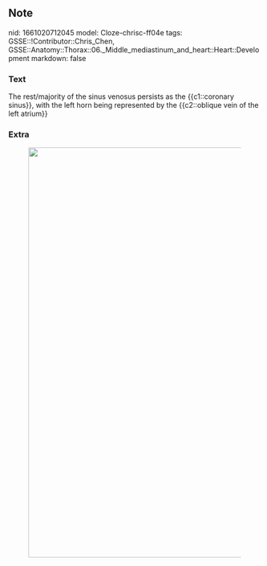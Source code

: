 ## Note
nid: 1661020712045
model: Cloze-chrisc-ff04e
tags: GSSE::!Contributor::Chris_Chen, GSSE::Anatomy::Thorax::06._Middle_mediastinum_and_heart::Heart::Development
markdown: false

### Text
<div class="toggle">
  The rest/majority of the sinus venosus persists as the
  {{c1::coronary sinus}}, with the left horn being represented by
  the {{c2::oblique vein of the left atrium}}
</div>

### Extra
<figure id="246b2816-95f5-4ae9-9023-71c66ec23e3f" class="image">
  <a href= 
  "Development%20a53d4c825df44f8fb462f3ca59f85760/Untitled%202.png">
  <img style="width:816px" src= 
  "6daaaceca04ba1fa8410a739a2f99b565fadb578.png"></a>
</figure>
